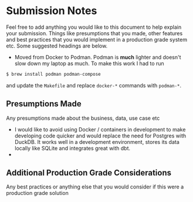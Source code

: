 # Submission Notes

Feel free to add anything you would like to this document to help explain your submission. Things like presumptions that you made, other features and best practices that you would implement in a production grade system etc. Some suggested headings are below.


- Moved from Docker to Podman. Podman is **much** lighter and doesn't slow down my laptop as much. To make this work I had to run

```bash
$ brew install podman podman-compose
```

and update the `Makefile` and replace `docker-*` commands with `podman-*`. 


## Presumptions Made

Any presumptions made about the business, data, use case etc

- I would like to avoid using Docker / containers in development to make developing code quicker and would replace the need for Postgres with DuckDB. It works well in a development environment, stores its data locally like SQLite and integrates great with dbt.
- 

## Additional Production Grade Considerations

Any best practices or anything else that you would consider if this were a production grade solution

